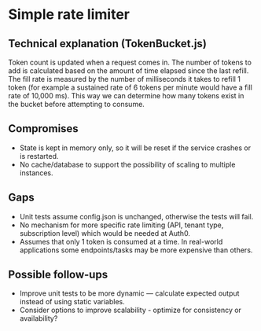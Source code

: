 # Simple rate limiter

## Technical explanation (TokenBucket.js)

Token count is updated when a request comes in. The number of tokens to add is calculated based on the amount of time elapsed since the last refill. The fill rate is measured by the number of milliseconds it takes to refill 1 token (for example a sustained rate of 6 tokens per minute would have a fill rate of 10,000 ms). This way we can determine how many tokens exist in the bucket before attempting to consume.

## Compromises

- State is kept in memory only, so it will be reset if the service crashes or is restarted.
- No cache/database to support the possibility of scaling to multiple instances.

## Gaps

- Unit tests assume config.json is unchanged, otherwise the tests will fail.
- No mechanism for more specific rate limiting (API, tenant type, subscription level) which would be needed at Auth0.
- Assumes that only 1 token is consumed at a time. In real-world applications some endpoints/tasks may be more expensive than others.

## Possible follow-ups

- Improve unit tests to be more dynamic — calculate expected output instead of using static variables.
- Consider options to improve scalability - optimize for consistency or availability?
